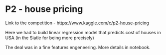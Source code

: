 # P2 - house pricing

Link to the competition - https://www.kaggle.com/c/p2-house-pricing

Here we had to build linear regression model that predicts cost of houses in USA (in the Siatle for being more precisely)

The deal was in a fine features engeneering. More details in notebook.

